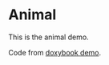 # Animal

This is the animal demo.

Code from [doxybook demo](https://github.com/matusnovak/doxybook/tree/master/example/src). 